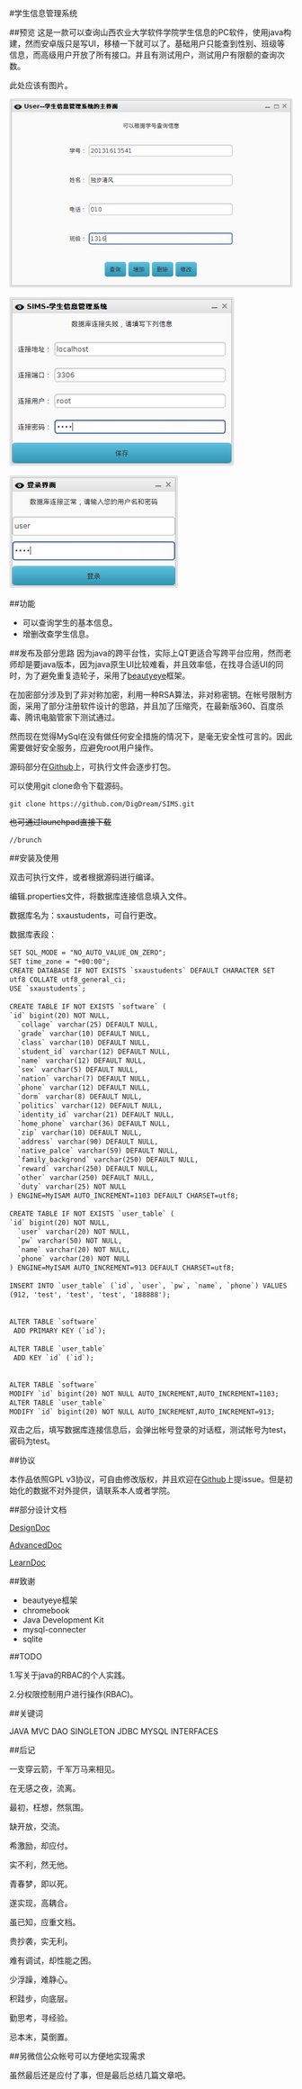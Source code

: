 #学生信息管理系统

##预览
这是一款可以查询山西农业大学软件学院学生信息的PC软件，使用java构建，然而安卓版只是写UI，移植一下就可以了。基础用户只能查到性别、班级等信息，而高级用户开放了所有接口。并且有测试用户，测试用户有限额的查询次数。

此处应该有图片。

![](screenshot/Screenshot3.png)

![](screenshot/Screenshot1.png)

![](screenshot/Screenshot2.png)

##功能

 + 可以查询学生的基本信息。
 + 增删改查学生信息。

##发布及部分思路
因为java的跨平台性，实际上QT更适合写跨平台应用，然而老师却是要java版本，因为java原生UI比较难看，并且效率低，在找寻合适UI的同时，为了避免重复造轮子，采用了[beautyeye](https://github.com/JackJiang2011/beautyeye)框架。

在加密部分涉及到了非对称加密，利用一种RSA算法，非对称密钥。在帐号限制方面，采用了部分注册软件设计的思路，并且加了压缩壳，在最新版360、百度杀毒、腾讯电脑管家下测试通过。

然而现在觉得MySql在没有做任何安全措施的情况下，是毫无安全性可言的。因此需要做好安全服务，应避免root用户操作。

源码部分在[Github](https://github.com/DigDream/SIMS)上，可执行文件会逐步打包。

可以使用git clone命令下载源码。

	git clone https://github.com/DigDream/SIMS.git

~~也可通过launchpad直接下载~~

	//brunch

##安装及使用

双击可执行文件，或者根据源码进行编译。

编辑.properties文件，将数据库连接信息填入文件。

数据库名为：sxaustudents，可自行更改。

数据库表段：

	SET SQL_MODE = "NO_AUTO_VALUE_ON_ZERO";
	SET time_zone = "+00:00";
	CREATE DATABASE IF NOT EXISTS `sxaustudents` DEFAULT CHARACTER SET utf8 COLLATE utf8_general_ci;
	USE `sxaustudents`;
	
	CREATE TABLE IF NOT EXISTS `software` (
	`id` bigint(20) NOT NULL,
	  `collage` varchar(25) DEFAULT NULL,
	  `grade` varchar(10) DEFAULT NULL,
	  `class` varchar(10) DEFAULT NULL,
	  `student_id` varchar(12) DEFAULT NULL,
	  `name` varchar(12) DEFAULT NULL,
	  `sex` varchar(5) DEFAULT NULL,
	  `nation` varchar(7) DEFAULT NULL,
	  `phone` varchar(12) DEFAULT NULL,
	  `dorm` varchar(8) DEFAULT NULL,
	  `politics` varchar(12) DEFAULT NULL,
	  `identity_id` varchar(21) DEFAULT NULL,
	  `home_phone` varchar(36) DEFAULT NULL,
	  `zip` varchar(10) DEFAULT NULL,
	  `address` varchar(90) DEFAULT NULL,
	  `native_palce` varchar(59) DEFAULT NULL,
	  `family_backgrond` varchar(250) DEFAULT NULL,
	  `reward` varchar(250) DEFAULT NULL,
	  `other` varchar(250) DEFAULT NULL,
	  `duty` varchar(25) NOT NULL
	) ENGINE=MyISAM AUTO_INCREMENT=1103 DEFAULT CHARSET=utf8;
	
	CREATE TABLE IF NOT EXISTS `user_table` (
	`id` bigint(20) NOT NULL,
	  `user` varchar(20) NOT NULL,
	  `pw` varchar(50) NOT NULL,
	  `name` varchar(20) NOT NULL,
	  `phone` varchar(20) NOT NULL
	) ENGINE=MyISAM AUTO_INCREMENT=913 DEFAULT CHARSET=utf8;
	
	INSERT INTO `user_table` (`id`, `user`, `pw`, `name`, `phone`) VALUES
	(912, 'test', 'test', 'test', '188888');
	
	
	ALTER TABLE `software`
	 ADD PRIMARY KEY (`id`);
	
	ALTER TABLE `user_table`
	 ADD KEY `id` (`id`);
	
	
	ALTER TABLE `software`
	MODIFY `id` bigint(20) NOT NULL AUTO_INCREMENT,AUTO_INCREMENT=1103;
	ALTER TABLE `user_table`
	MODIFY `id` bigint(20) NOT NULL AUTO_INCREMENT,AUTO_INCREMENT=913;

双击之后，填写数据库连接信息后，会弹出帐号登录的对话框，测试帐号为test，密码为test。

##协议

本作品依照GPL v3协议，可自由修改版权，并且欢迎在[Github](https://github.com/DigDream/SIMS)上提issue。但是初始化的数据不对外提供，请联系本人或者学院。

##部分设计文档

[DesignDoc](https://github.com/DigDream/SIMS/blob/master/DesignDoc.md)

[AdvancedDoc](https://github.com/DigDream/SIMS/blob/master/AdvancedDoc.md)

[LearnDoc](https://github.com/DigDream/SIMS/blob/master/LearnDoc.md)

##致谢

+ beautyeye框架
+ chromebook
+ Java Development Kit
+ mysql-connecter
+ sqlite

##TODO

1.写关于java的RBAC的个人实践。

2.分权限控制用户进行操作(RBAC)。

##关键词

JAVA MVC DAO SINGLETON JDBC MYSQL INTERFACES

##后记

一支穿云箭，千军万马来相见。

在无感之夜，流离。

最初，枉想，然氛围。

缺开放，交流。

希激励，却应付。

实不利，然无他。

青春梦，即以死。

遂实现，高耦合。

虽已知，应重文档。

贵抄袭，实无利。

难有调试，却性能之困。

少浮躁，难静心。

积跬步，向底层。

勤思考，寻经验。

忌本末，莫倒置。

##另微信公众帐号可以方便地实现需求

虽然最后还是应付了事，但是最后总结几篇文章吧。